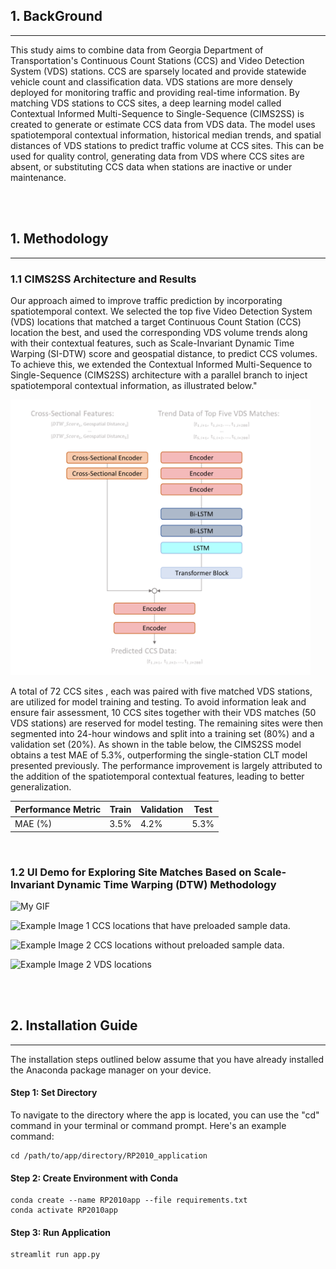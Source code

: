 ## 1. BackGround
___
This study aims to combine data from Georgia Department of Transportation's Continuous Count Stations (CCS) and Video Detection System (VDS) stations. CCS are sparsely located and provide statewide vehicle count and classification data. VDS stations are more densely deployed for monitoring traffic and providing real-time information. By matching VDS stations to CCS sites, a deep learning model called Contextual Informed Multi-Sequence to Single-Sequence (CIMS2SS) is created to generate or estimate CCS data from VDS data. The model uses spatiotemporal contextual information, historical median trends, and spatial distances of VDS stations to predict traffic volume at CCS sites. This can be used for quality control, generating data from VDS where CCS sites are absent, or substituting CCS data when stations are inactive or under maintenance.

<br><br>
## 1. Methodology
___
### 1.1 CIMS2SS Architecture and Results
Our approach aimed to improve traffic prediction by incorporating spatiotemporal context. We selected the top five Video Detection System (VDS) locations that matched a target Continuous Count Station (CCS) location the best, and used the corresponding VDS volume trends along with their contextual features, such as Scale-Invariant Dynamic Time Warping (SI-DTW) score and geospatial distance, to predict CCS volumes. To achieve this, we extended the Contextual Informed Multi-Sequence to Single-Sequence (CIMS2SS) architecture with a parallel branch to inject spatiotemporal contextual information, as illustrated below."

<img src="./ref/im/model.png" alt="model"  width="480">

A total of 72 CCS sites , each was paired with five matched VDS stations, are utilized for model training and testing.  To avoid information leak and ensure fair assessment, 10 CCS sites together with their VDS matches (50 VDS stations) are reserved for model testing. The remaining sites were then segmented into 24-hour windows and split into a training set (80%) and a validation set (20%). As shown in the table below, the CIMS2SS model obtains a test MAE of 5.3%, outperforming the single-station CLT model presented previously. The performance improvement is largely attributed to the addition of the spatiotemporal contextual features, leading to better generalization.  

|     Performance   Metric    |     Train    |     Validation     |     Test    |
|-----------------------------|--------------|--------------------|-------------|
|     MAE (%)                 |     3.5%     |     4.2%           |     5.3%    |

<br>

### 1.2 UI Demo for Exploring Site Matches Based on Scale-Invariant Dynamic Time Warping (DTW) Methodology
<img src="./ref/gif/DemoOne_lightest.gif" alt="My GIF"  width="680">

<p class="CCS Holdout"><img src="https://i.ibb.co/3f9Y0SG/SX-BLUE-RED-OL.png" alt="Example Image 1" style="vertical-align: bottom; width:20px;"> CCS locations that have preloaded sample data.</p>
<p class="CCS Holdout"><img src="https://i.ibb.co/Mk75ZR2/SX-BLUE-B.png" alt="Example Image 2" style="vertical-align: bottom; width:18px;"> CCS locations without preloaded sample data.</p>
<p class="CCS Holdout"><img src="https://i.ibb.co/s9RXp3G/output-onlinepngtools-6.png" alt="Example Image 2" style="vertical-align: bottom; width:18px;"> VDS locations</p>

<br><br>
## 2. Installation Guide
___
The installation steps outlined below assume that you have already installed the Anaconda package manager on your device.
#### Step 1: Set Directory
To navigate to the directory where the app is located, you can use the "cd" command in your terminal or command prompt. Here's an example command:
```commandline
cd /path/to/app/directory/RP2010_application
```
#### Step 2: Create Environment with Conda
```commandline
conda create --name RP2010app --file requirements.txt
conda activate RP2010app
```
#### Step 3: Run Application
```commandline
streamlit run app.py
```
